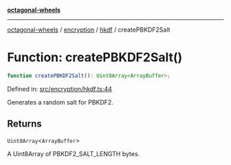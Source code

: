 [**octagonal-wheels**](../../../README.md)

***

[octagonal-wheels](../../../modules.md) / [encryption](../../README.md) / [hkdf](../README.md) / createPBKDF2Salt

# Function: createPBKDF2Salt()

```ts
function createPBKDF2Salt(): Uint8Array<ArrayBuffer>;
```

Defined in: [src/encryption/hkdf.ts:44](https://github.com/vrtmrz/octagonal-wheels/blob/main/src/encryption/hkdf.ts#L44)

Generates a random salt for PBKDF2.

## Returns

`Uint8Array`\<`ArrayBuffer`\>

A Uint8Array of PBKDF2_SALT_LENGTH bytes.
